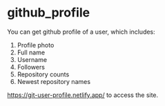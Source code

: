 # github_profile

You can get github profile of a user, which includes:
1. Profile photo
2. Full name
3. Username
4. Followers
5. Repository counts
6. Newest repository names

https://git-user-profile.netlify.app/ to access the site.
